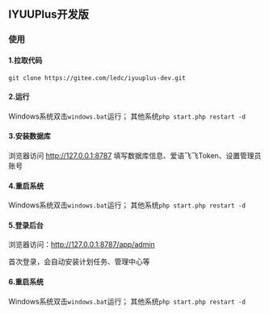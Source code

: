 ## IYUUPlus开发版

### 使用

#### 1.拉取代码
```shell
git clone https://gitee.com/ledc/iyuuplus-dev.git
```


#### 2.运行
Windows系统双击`windows.bat`运行；
其他系统`php start.php restart -d`


#### 3.安装数据库
浏览器访问 http://127.0.0.1:8787
填写数据库信息、爱语飞飞Token、设置管理员账号

#### 4.重启系统

Windows系统双击`windows.bat`运行；
其他系统`php start.php restart -d`

#### 5.登录后台

浏览器访问：http://127.0.0.1:8787/app/admin

首次登录，会自动安装计划任务、管理中心等

#### 6.重启系统

Windows系统双击`windows.bat`运行；
其他系统`php start.php restart -d`
